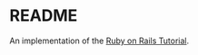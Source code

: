 # README

An implementation of the [Ruby on Rails Tutorial](https://guides.rubyonrails.org/getting_started.html).
